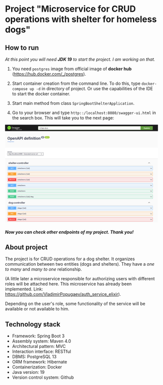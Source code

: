 # Project "Microservice for CRUD operations with shelter for homeless dogs"

## How to run

*At this point you will need **JDK 19** to start the project. I am working on that.*

1. You need `postgres` image from official image of **docker hub** (https://hub.docker.com/_/postgres).

2. Start container creation from the command line. To do this, type ```docker-compose up -d``` in directory of project. Or use the capabilities of the IDE to start the docker container.

3. Start main method from class `SpringBootShelterApplication`.

4. Go to your browser and type `http::/localhost:8080/swagger-ui.html` in the search box. This will take you to the next page:

![img_1.png](img_1.png)

##### Now you can check other endpoints of my project. Thank you!

## About project
The project is for CRUD operations for a dog shelter. It 
organizes communication between two entities (dogs and shelters). 
They have a *one to many* and *many to one* relationship. 

(A little later a microservice responsible for authorizing users with 
different roles will be attached here. This microservice has already 
been implemented. Link: https://github.com/VladimirPopugaev/auth_service_elixir). 

Depending on the user's role, some functionality of the service will be available or not available to him.

## Technology stack

- Framework: Spring Boot 3
- Assembly system: Maven 4.0
- Architectural pattern: MVC
- Interaction interface: RESTful
- DBMS: PostgreSQL 13
- ORM framework: Hibernate 
- Containerization: Docker
- Java version: 19
- Version control system: Github